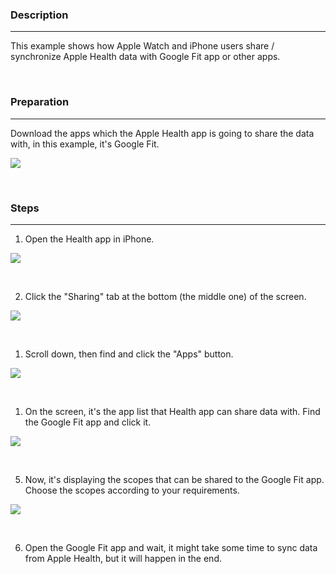 ### Description
***

This example shows how Apple Watch and iPhone users share / synchronize Apple Health data with Google Fit app or other apps.

<br>

### Preparation
***

Download the apps which the Apple Health app is going to share the data with, in this example, it's Google Fit.

![](images/5.jpg)

<br>

### Steps
***

1. Open the Health app in iPhone.

![](images/1.jpg)

<br>

2. Click the "Sharing" tab at the bottom (the middle one) of the screen.

![](images/2-1.jpg)

<br>

1. Scroll down, then find and click the "Apps" button.

![](images/2-2.jpg)

<br>

1. On the screen, it's the app list that Health app can share data with. Find the Google Fit app and click it.

![](images/3.jpg)

<br>

5. Now, it's displaying the scopes that can be shared to the Google Fit app. Choose the scopes according to your requirements.

![](images/4.jpg)

<br>

6. Open the Google Fit app and wait, it might take some time to sync data from Apple Health, but it will happen in the end.
